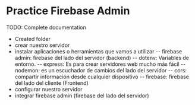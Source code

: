 # Practice Firebase Admin

TODO: Complete documentation

- Created folder
- crear nuestro servidor
- instalar aplicaciones o herramientas que vamos a utilizar
  -- firebase admin: firebase del lado del servidor (backend)
  -- dotenv: Variables de entorno.
  -- express: Es para crear servidores web mucho más fácil
  -- nodemon: es un escuchador de cambios del lado del servidor
  -- cors: compartir información desde cualquier dispositivo
  -- firebase: firebase del lado del cliente (Frontend)
- configurar nuestro servidor
- integrar firebase admin (firebase del lado del servidor)

